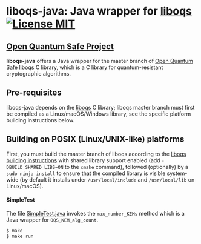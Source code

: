 # liboqs-java: Java wrapper for [liboqs](https://github.com/open-quantum-safe/liboqs) [![License MIT][badge-license]](LICENSE)
## [Open Quantum Safe Project](https://openquantumsafe.org/)


**liboqs-java** offers a Java wrapper for the master branch of [Open Quantum Safe](https://openquantumsafe.org/) [liboqs](https://github.com/open-quantum-safe/liboqs/) C library, which is a C library for quantum-resistant cryptographic algorithms.

## Pre-requisites
liboqs-java depends on the [liboqs](https://github.com/open-quantum-safe/liboqs) C library; liboqs master branch must first be compiled as a Linux/macOS/Windows library, see the specific platform building instructions below.



## Building on POSIX (Linux/UNIX-like) platforms
First, you must build the master branch of liboqs according to the [liboqs building instructions](https://github.com/open-quantum-safe/liboqs#linuxmacos) with shared library support enabled (add `-DBUILD_SHARED_LIBS=ON` to the `cmake` command), followed (optionally) by a `sudo ninja install` to ensure that the compiled library is visible system-wide (by default it installs under `/usr/local/include` and `/usr/local/lib` on Linux/macOS).


#### SimpleTest
The file [SimpleTest.java](./SimpleTest.java) invokes the `max_number_KEMs` method which is a Java wrapper for `OQS_KEM_alg_count`.

```
$ make
$ make run
```



[badge-license]: https://img.shields.io/badge/license-MIT-green.svg?style=flat-square
